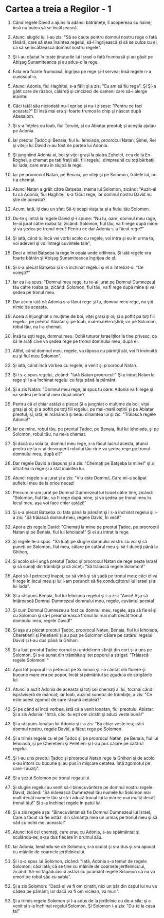 # Cartea a treia a Regilor - 1

1. Când regele David a ajuns la adânci bătrâneţe, îl acopereau cu haine, însă nu putea să se încălzească. 

2. Atunci slugile lui i-au zis: "Să se caute pentru domnul nostru rege o fată tânără, care să stea înaintea regelui, să-l îngrijească şi să se culce cu el, ca să se încălzească domnul nostru regele". 

3. Şi i-au căutat în toate ţinuturile lui Israel o fată frumoasă şi au găsit pe Abişag Sunamiteanca şi au adus-o la rege. 

4. Fata era foarte frumoasă, îngrijea pe rege şi-l servea; însă regele n-a cunoscut-o. 

5. Atunci Adonia, fiul Haghitei, s-a fălit şi a zis: "Eu am să fiu rege". Şi Şi-a gătit care de război, călăreţi şi cincizeci de oameni care să-i alerge înainte. 

6. Căci tatăl său niciodată nu-l oprise şi nu-i zisese: "Pentru ce faci aceasta?" El însă mai era şi foarte frumos la chip şi născut după Abesalom. 

7. Şi s-a înţeles cu Ioab, fiul Ţeruiei, şi cu Abiatar preotul; şi aceştia ajutau pe Adonia. 

8. Iar preotul Ţadoc şi Benaia, fiul lui Iehoiada, proorocul Natan, Şimei, Rei şi vitejii lui David n-au fost de partea lui Adonia. 

9. Şi junghiind Adonia ai, boi şi viţei graşi la piatra Zohelet, cea de la En-Roghel, a chemat pe taţi fraţii săi, fiii regelui, dimpreună cu toţi bărbaţii lui Iuda, care erau în slujbă la rege. 

10. Iar pe proorocul Natan, pe Benaia, pe viteji şi pe Solomon, fratele lui, nu i-a chemat. 

11. Atunci Natan a grăit către Batşeba, mama lui Solomon, zicând: "Auzit-ai tu că Adonia, fiul Haghitei, s-a făcut rege, iar domnul nostru David nu ştie de aceasta? 

12. Acum, iată, iţi dau un sfat: Să-ţi scapi viaţa ta şi a fiului tău Solomon. 

13. Du-te şi intră la regele David şl-i spune: "Nu tu, oare, domnul meu rage, te-ai jurat către roaba ta, zicând: Solomon, fiul tău, va fi rege după mine: şi va şedea pe tronul meu? Pentru ce dar Adonia s-a făcut rege?" 

14. Şi iată, când tu încă vei vorbi acolo cu regele, voi intra şi eu în urma ta, voi adeveri şi voi întregi cuvintele tale", 

15. Deci a intrat Batşeba la rege în odaia unde odihnea. Şi iată regele era foarte bătrân şi Abişag Sunamiteanca îngrijea de el. 

16. Şi s-a plecat Batşeba şi s-a închinat regelui şi el a întrebat-o: "Ce voieşti?" 

17. Iar ea i-a spus: "Domnul meu rege, tu te-ai jurat pe Domnul Dumnezeul tău câtre roaba ta, zicând: Solomon, fiul tău, va fi rege după mine şi va şedea pe tronul meu. 

18. Dar acum iată că Adonia s-a făcut rege şi tu, domnul meu rege, nu ştii nimic da aceasta. 

19. Acela a înjunghiat o mulţime de boi, viţei graşi şi oi; şi a poftit pa toţi fiii regelui, pe preotul Abiatar şi pe Ioab, mai-marele oştirii; iar pe Solomon, robul tău, nu l-a chemat. 

20. Însă tu eşti rege, domnul meu. Ochii tuturor Israeliţilor la tine privesc, ca să le arăţi cine va şedea rege pe tronul domnului meu, după el. 

21. Altfel, când domnul meu, regele, va răposa cu părinţii săi, voi fi învinuită eu şi fiul meu Solomon". 

22. Şi iată, când încă vorbea cu regele, a venit şi proorocul Natan. 

23. Şi i s-a spus regelui, zicând: "Iată Natan proorocul!" Şi a intrat Natan la rege şi i s-a închinat regelui cu faţa până la pământ. 

24. Şi a zis Natan: "Domnul meu rege, ai spus tu oare: Adonia va fi rege şi va şedea pe tronul meu după mine? 

25. Pentru că el chiar astăzi a plecat Şi a junghiat o mulţime de boi, viţei graşi şi oi; şi a poftit pe toţi fiii regelui, pe mai-marii oştirii şi pe Abiatar preotul; şi, iată, ei mănâncă şi beau dinaintea lui şi zic: "Trăiască regele Adonia!" 

26. Iar pe mine, robul tău, pe preotul  Ţadoc, pe Benaia, fiul lui Iehoiada, şi pe Solomon, robul tău, nu ne-a chemat. 

27. Şi dacă cu voia ta, domnul meu rege, s-a făcut lucrul acesta, atunci pentru ce tu n-ai descoperit robului tău cine va şedea rege pe tronul domnului meu, după el?" 

28. Dar regele David a răspuns şi a zis: "Chemaţi pe Batşeba la mine!" şi a intrat ea la rege şi a stat înaintea lui. 

29. Atunci regele s-a jurat şi a zis: "Viu este Domnul, Care mi-a scăpat sufletul meu de la orice necaz! 

30. Precum m-am jurat pe Domnul Dumnezeul lui Israel către tine, zicând: "Solomon, fiul tău, va fi rege după mine, şi va şedea pe tronul meu în locul meu, aşa voi face chiar astăzi!" 

31. Şi s-a plecat Batşeba cu fata până la pământ şi i s-a închinat regelui şi i-a zis: "Să trăiască domnul meu, regele David, În veci!" 

32. Apoi a zis regele David: "Chemaţi la mine pe preotul Ţadoc, pe proorocul Natan şi pe Benaia, fiul lui Iehoiada!" Şi ei au intrat la rege. 

33. Şi regele le-a spus: "Să luaţi pe slugile domnului vostru cu voi şi să puneţi pe Solomon, fiul meu, călare pe catârul meu şi să-l duceţi până la Ghihon, 

34. Şi acolo să-l ungă preotul Ţadoc şi proorocul Natan de rege peste Israel şi să sunaţi din trâmbiţă şi să ziceţi: "Să trăiască regele Solomon!" 

35. Apoi să-l petreceţi înapoi, ca să vină şi să şadă pe tronul meu; căci el va fi rege în locul meu şi lui i-am poruncit să fie conducătorul lui Israel şi al lui Iuda". 

36. Şi a răspuns Benaia, fiul lui Iehoiada regelui şi i-a zis: "Amin! Aşa să întărească Domnul Dumnezeul domnului meu, regele, cuvântul acesta! 

37. Şi cum Domnul Dumnezeu a fost cu domnul meu, regele, aşa să fie el şi cu Solomon şi să-i preamărească tronul lui mai mult decât tronul domnului meu, regele David!" 

38. Şi aşa au plecat preotul Ţadoc, proorocul Natan, Benaia, fiul lui Iehoiada, Cheretienii şi Peletienii şi au pus pe Solomon călare pe catârul regelui David şi l-au dus până la Ghihon. 

39. Şi a luat preotul Ţadoc cornul cu untdelemn sfinţit din cort şi a uns pe Solomon. Şi s-a sunat din trâmbiţe şi tot poporul a strigat: "Trăiască regele Solomon! " 

40. Apoi tot poporul l-a petrecut pe Solomon şi i-a cântat din fluiere şi bucurie mare era pe popor, încât şi pământul se zguduia de strigătele lui. 

41. Atunci a auzit Adonia de aceasta şi toţi cei chemaţi ai lui, tocmai când isprăviseră de mâncat; iar Ioab, auzind sunetul de trâmbiţe, a zis: "Ce este acest zgomot de care răsună cetatea?" 

42. Şi pe când el încă vorbea, iată că a venit Ionatan, fiul preotului Abiatar. Şi a zis Adonia: "Intră, căci tu eşti om cinstit şi aduci veste bună!" 

43. Şi a răspuns Ionatan lui Adonia şi i-a zis: "Ba chiar veste rea; căci domnul nostru, regele David, a făcut rege pe Solomon. 

44. Şi a trimis regele cu el pe Ţadoc şi pe proorocul Natan, pe Benaia, fiul lui Iehoiada, şi pe Cheretieni şi Peletieni şi l-au pus călare pe catârul regelui. 

45. Şi l-au uns preotul Ţadoc şi proorocul Natan rege la Ghihon şi de acolo s-au întors cu bucurie şi au pus în mişcare cetatea. Iată zgomotul pe care-l auziţi". 

46. Şi a şezut Solomon pe tronul regatului. 

47. Şi slugile regelui au venit să-l binecuvânteze pe domnul nostru regele David, zicând: "Să mărească Dumnezeul tău numele lui Solomon mai mult decât numele tău şi să-i aducă tronul lui la mărire mai multă decât tronul tău!" Şi s-a închinat regele în patul lui; 

48. Şi a zis regele aşa: "Binecuvântat să fie Domnul Dumnezeul lui Israel, Care a făcut să fie astăzi din sămânţa mea un urmaş pe tronul meu şi să văd cu ochii mei aceasta!" 

49. Atunci toii cei chemaţi, care erau cu Adonia, s-au spăimântat şi, sculându-se, s-au dus fiecare în drumul său. 

50. Iar Adonia, temându-se de Solomon, s-a sculat şi s-a dus şi s-a apucat cu mâinile de coarnele jertfelnicului. 

51. Şi i s-a spus lui Solomon, zicând: "Iată, Adonia s-a temut de regele Solomon; căci iată, că se ţine cu mâinile de coarnele jertfelnicului, zicând: Să-mi făgăduiască astăzi cu jurământ regele Solomon că nu va omorî pe robul său cu sabia". 

52. Şi a zis Solomon: "Dacă el va fi om cinstit, nici un păr din capul lui nu va cădea pe pământ; iar dacă va fi om viclean, va muri". 

53. Şi a trimis regele Solomon şi l-a adus de la jertfelnic cu de-a sila; şi a venit şi s-a închinat regelui Solomon. Şi Solomon i-a zis: "Du-te la casa ta!" 

